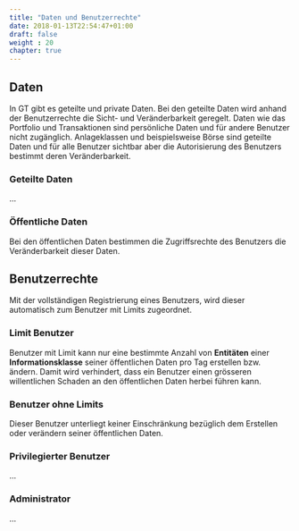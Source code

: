 ```yaml
---
title: "Daten und Benutzerrechte"
date: 2018-01-13T22:54:47+01:00
draft: false
weight : 20
chapter: true
---
```

## Daten
In GT gibt es geteilte und private Daten. Bei den geteilte Daten wird anhand der Benutzerrechte die Sicht- und  Veränderbarkeit geregelt. Daten wie das Portfolio und Transaktionen sind persönliche Daten und für andere Benutzer nicht zugänglich. Anlageklassen und beispielsweise Börse sind geteilte Daten und für alle Benutzer sichtbar aber die Autorisierung des Benutzers bestimmt deren Veränderbarkeit.

### Geteilte Daten
...

### Öffentliche Daten
Bei den öffentlichen Daten bestimmen die Zugriffsrechte des Benutzers die Veränderbarkeit dieser Daten.

## Benutzerrechte
Mit der vollständigen Registrierung eines Benutzers, wird dieser automatisch zum Benutzer mit Limits zugeordnet.

### Limit Benutzer
Benutzer mit Limit kann nur eine bestimmte Anzahl von **Entitäten** einer **Informationsklasse** seiner öffentlichen Daten pro Tag erstellen bzw. ändern. Damit wird verhindert, dass ein Benutzer einen grösseren willentlichen Schaden an den öffentlichen Daten herbei führen kann.

### Benutzer ohne Limits
Dieser Benutzer unterliegt keiner Einschränkung bezüglich dem Erstellen oder verändern seiner öffentlichen Daten.

### Privilegierter Benutzer
...

### Administrator
...